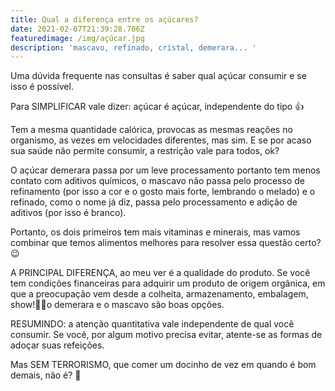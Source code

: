 ```yaml
---
title: Qual a diferença entre os açúcares?
date: 2021-02-07T21:39:28.706Z
featuredimage: /img/açúcar.jpg
description: 'mascavo, refinado, cristal, demerara... '
---
```

Uma dúvida frequente nas consultas é saber qual açúcar consumir e se isso é possível. ⠀

Para SIMPLIFICAR vale dizer: açúcar é açúcar, independente do tipo 👍

Tem a mesma quantidade calórica, provocas as mesmas reações no organismo, as vezes em velocidades diferentes, mas sim. E se por acaso sua saúde não permite consumir, a restrição vale para todos, ok?⠀

O açúcar demerara passa por um leve processamento portanto tem menos contato com aditivos químicos, o mascavo não passa pelo processo de refinamento (por isso a cor e o gosto mais forte, lembrando o melado) e o refinado, como o nome já diz, passa pelo processamento e adição de aditivos (por isso é branco).

Portanto, os dois primeiros tem mais vitaminas e minerais, mas vamos combinar que temos alimentos melhores para resolver essa questão certo?😉

A PRINCIPAL DIFERENÇA, ao meu ver é a qualidade do produto. Se você tem condições financeiras para adquirir um produto de origem orgânica, em que a preocupação vem desde a colheita, armazenamento, embalagem, show!👏😍o demerara e o mascavo são boas opções. ⠀

RESUMINDO: a atenção quantitativa vale independente de qual você consumir. Se você, por algum motivo precisa evitar, atente-se as formas de adoçar suas refeições.

Mas SEM TERRORISMO, que comer um docinho de vez em quando é bom demais, não é? 🍫

